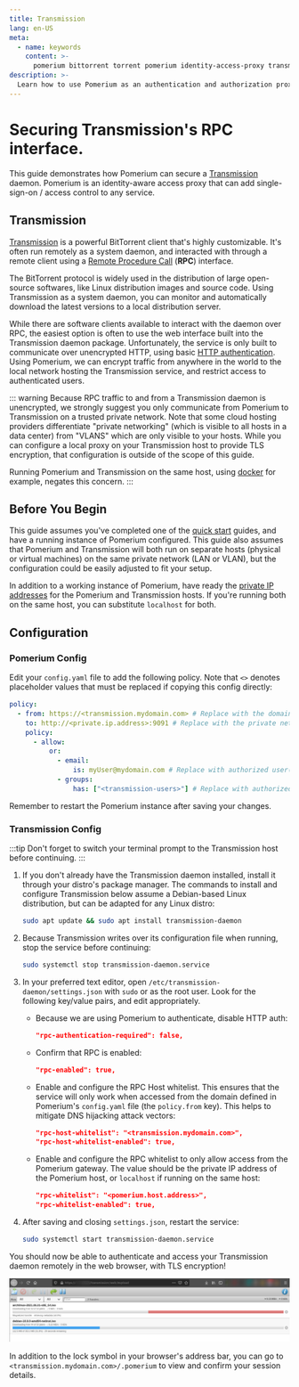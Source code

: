 ```yaml
---
title: Transmission
lang: en-US
meta:
  - name: keywords
    content: >-
      pomerium bittorrent torrent pomerium identity-access-proxy transmission-daemon transmission authentication authorization
description: >-
  Learn how to use Pomerium as an authentication and authorization proxy for a Transmission torrent daemon.
---
```


# Securing Transmission's RPC interface.

This guide demonstrates how Pomerium can secure a [Transmission] daemon. Pomerium is an identity-aware access proxy that can add single-sign-on / access control to any service.

## Transmission

[Transmission] is a powerful BitTorrent client that's highly customizable. It's often run remotely as a system daemon, and interacted with through a remote client using a [Remote Procedure Call](https://en.wikipedia.org/wiki/Remote_procedure_call) (**RPC**) interface.

The BitTorrent protocol is widely used in the distribution of large open-source softwares, like Linux distribution images and source code. Using Transmission as a system daemon, you can monitor and automatically download the latest versions to a local distribution server.

While there are software clients available to interact with the daemon over RPC, the easiest option is often to use the web interface built into the Transmission daemon package. Unfortunately, the service is only built to communicate over unencrypted HTTP, using basic [HTTP authentication](https://developer.mozilla.org/en-US/docs/Web/HTTP/Authentication). Using Pomerium, we can encrypt traffic from anywhere in the world to the local network hosting the Transmission service, and restrict access to authenticated users.

::: warning
Because RPC traffic to and from a Transmission daemon is unencrypted, we strongly suggest you only communicate from Pomerium to Transmission on a trusted private network. Note that some cloud hosting providers differentiate "private networking" (which is visible to all hosts in a data center) from "VLANS" which are only visible to your hosts. While you can configure a local proxy on your Transmission host to provide TLS encryption, that configuration is outside of the scope of this guide.

Running Pomerium and Transmission on the same host, using [docker](/docs/install/readme.md) for example,  negates this concern.
:::

## Before You Begin

This guide assumes you've completed one of the [quick start] guides, and have a running instance of Pomerium configured. This guide also assumes that Pomerium and Transmission will both run on separate hosts (physical or virtual machines) on the same private network (LAN or VLAN), but the configuration could be easily adjusted to fit your setup.

In addition to a working instance of Pomerium, have ready the [private IP addresses](https://en.wikipedia.org/wiki/Private_network#Private_IPv4_addresses) for the Pomerium and Transmission hosts. If you're running both on the same host, you can substitute `localhost` for both.

## Configuration

### Pomerium Config

Edit your `config.yaml` file to add the following policy. Note that `<>` denotes placeholder values that must be replaced if copying this config directly:

```yml
policy:
  - from: https://<transmission.mydomain.com> # Replace with the domain you want to use to access Transmission
    to: http://<private.ip.address>:9091 # Replace with the private network address of the Transmission host, or `localhost` if running on the same host.
    policy:
      - allow:
          or:
            - email:
                is: myUser@mydomain.com # Replace with authorized user(s), or remove if using group permissions only.
            - groups:
                has: ["<transmission-users>"] # Replace with authorized user group(s), or remove if using user permissions only.
```
Remember to restart the Pomerium instance after saving your changes.

### Transmission Config

:::tip
Don't forget to switch your terminal prompt to the Transmission host before continuing.
:::

1. If you don't already have the Transmission daemon installed, install it through your distro's package manager. The commands to install and configure Transmission below assume a Debian-based Linux distribution, but can be adapted for any Linux distro:

    ```bash
    sudo apt update && sudo apt install transmission-daemon
    ```

1. Because Transmission writes over its configuration file when running, stop the service before continuing:

    ```bash
    sudo systemctl stop transmission-daemon.service
    ```

1. In your preferred text editor, open `/etc/transmission-daemon/settings.json` with `sudo` or as the root user. Look for the following key/value pairs, and edit appropriately.

    - Because we are using Pomerium to authenticate, disable HTTP auth:

      ```json
      "rpc-authentication-required": false,
      ```

    - Confirm that RPC is enabled:

      ```json
      "rpc-enabled": true,
      ```

    - Enable and configure the RPC Host whitelist. This ensures that the service will only work when accessed from the domain defined in Pomerium's `config.yaml` file (the `policy.from` key). This helps to mitigate DNS hijacking attack vectors:

      ```json
      "rpc-host-whitelist": "<transmission.mydomain.com>",
      "rpc-host-whitelist-enabled": true,
      ```

    - Enable and configure the RPC whitelist to only allow access from the Pomerium gateway. The value should be the private IP address of the Pomerium host, or `localhost` if running on the same host:

      ```json
      "rpc-whitelist": "<pomerium.host.address>",
      "rpc-whitelist-enabled": true,
      ```

1. After saving and closing `settings.json`, restart the service:

    ```bash
    sudo systemctl start transmission-daemon.service
    ```

You should now be able to authenticate and access your Transmission daemon remotely in the web browser, with TLS encryption!

![The Transmission web interface, secured with Pomerium](./img/transmission-demo.png)

In addition to the lock symbol in your browser's address bar, you can go to `<transmission.mydomain.com>/.pomerium` to view and confirm your session details.

[Transmission]: https://transmissionbt.com/
[quick start]: /docs/install/readme.md